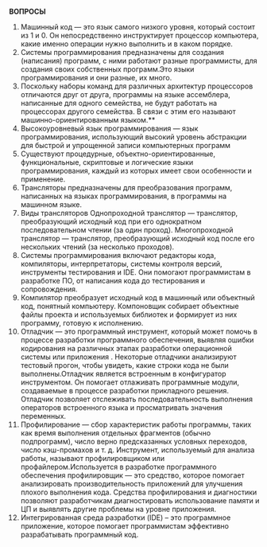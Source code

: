 **ВОПРОСЫ**

1) Машинный код — это язык самого низкого уровня, который состоит из 1 и 0. Он непосредственно инструктирует процессор компьютера, какие именно операции нужно выполнить и в каком порядке.
2) Системы программирования предназначены для создания (написания) программ, с ними работают разные программисты, для создания своих собственных программ.Это языки программирования и они разные, их много.
3) Поскольку наборы команд для различных архитектур процессоров отличаются друг от друга, программы на языке ассемблера, написанные для одного семейства, не будут работать на процессорах другого семейства. В связи с этим его называют машинно-ориентированным языком.**
4) Высокоуровневый язык программирования — язык программирования, использующий высокий уровень абстракции для быстрой и упрощенной записи компьютерных программ
5) Существуют процедурные, объектно-ориентированные, функциональные, скриптовые и логические языки программирования, каждый из которых имеет свои особенности и применение.
6) Трансляторы предназначены для преобразования программ, написанных на языках программирования, в программы на машинном языке.
7) Виды трансляторов
Однопроходной транслятор — транслятор, преобразующий исходный код при его однократном последовательном чтении (за один проход). Многопроходной транслятор — транслятор, преобразующий исходный код после его нескольких чтений (за несколько проходов).
8) Системы программирования включают редакторы кода, компиляторы, интерпретаторы, системы контроля версий, инструменты тестирования и IDE. Они помогают программистам в разработке ПО, от написания кода до тестирования и сопровождения.
9) Компилятор преобразует исходный код в машинный или объектный код, понятный компьютеру. Компоновщик собирает объектные файлы проекта и используемых библиотек и формирует из них программу, готовую к исполнению.
10) Отладчик — это программный инструмент, который может помочь в процессе разработки программного обеспечения, выявляя ошибки кодирования на различных этапах разработки операционной системы или приложения . Некоторые отладчики анализируют тестовый прогон, чтобы увидеть, какие строки кода не были выполнены.Отладчик является встроенным в конфигуратор инструментом. Он помогает отлаживать программные модули, создаваемые в процессе разработки прикладного решения. Отладчик позволяет отслеживать последовательность выполнения операторов встроенного языка и просматривать значения переменных.
11) Профилирование — сбор характеристик работы программы, таких как время выполнения отдельных фрагментов (обычно подпрограмм), число верно предсказанных условных переходов, число кэш-промахов и т. д. Инструмент, используемый для анализа работы, называют профилировщиком или профайлером.Используется в разработке программного обеспечения профилировщик — это средство, которое помогает анализировать производительность приложений для улучшения плохого выполнения кода. Средства профилирования и диагностики позволяют разработчикам диагностировать использование памяти и ЦП и выявлять другие проблемы на уровне приложения.
12) Интегрированная среда разработки (IDE) – это программное приложение, которое помогает программистам эффективно разрабатывать программный код.